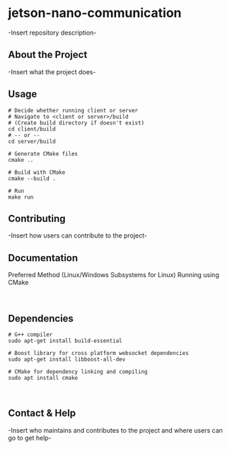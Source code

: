 # jetson-nano-communication
-Insert repository description-
<br>

## About the Project
-Insert what the project does-
<br>

## Usage

```
# Decide whether running client or server
# Navigate to <client or server>/build
# (Create build directory if doesn't exist)
cd client/build
# -- or --
cd server/build

# Generate CMake files
cmake ..

# Build with CMake
cmake --build .

# Run
make run
```
## Contributing
-Insert how users can contribute to the project-
<br>

## Documentation
Preferred Method (Linux/Windows Subsystems for Linux)
Running using CMake

<br>

## Dependencies

```
# G++ compiler
sudo apt-get install build-essential

# Boost library for cross platform websocket dependencies
sudo apt-get install libboost-all-dev

# CMake for dependency linking and compiling
sudo apt install cmake
```
<br>

## Contact & Help
-Insert who maintains and contributes to the project and where users can go to get help-
<br>
